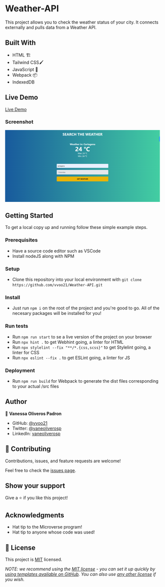 # Weather-API
This project allows you to check the weather status of your city. It connects externally and pulls data from a Weather API.

## Built With

- HTML 🏗️
- Tailwind CSS🖌️
- JavaScript 🤖
- Webpack 📦
- IndexedDB

## Live Demo

[Live Demo](https://vvoo21.github.io/Weather-API/dist/)

### Screenshot

![Desktop Version](./src/images/desktop-version.png)

## Getting Started

To get a local copy up and running follow these simple example steps.

### Prerequisites
- Have a source code editor such as VSCode
- Install nodeJS along with NPM

### Setup
- Clone this repository into your local environment with `git clone https://github.com/vvoo21/Weather-API.git`

### Install
- Just run `npm i` on the root of the project and you're good to go. All of the necesary packages will be installed for you!

### Run tests
- Run `npm run start` to se a live version of the project on your browser
- Run `npx hint .` to get Webhint going, a linter for HTML
- Run `npx stylelint --fix "**/*.{css,scss}"` to get Stylelint going, a linter for CSS
- Run `npx eslint --fix .` to get ESLint going, a linter for JS

### Deployment
- Run `npm run build` for Webpack to generate the dist files corresponding to your actual /src files

## Author

👤 **Vanessa Oliveros Padron**

- GitHub: [@vvoo21](https://github.com/vvoo21)
- Twitter: [@vaneoliverosp](https://twitter.com/vaneoliverosp)
- LinkedIn: [vaneoliverosp](https://www.linkedin.com/in/vaneoliverosp/)

## 🤝 Contributing

Contributions, issues, and feature requests are welcome!

Feel free to check the [issues page](../../issues/).

## Show your support

Give a ⭐️ if you like this project!

## Acknowledgments

- Hat tip to the Microverse program!
- Hat tip to anyone whose code was used!


## 📝 License

This project is [MIT](./LICENSE) licensed.

_NOTE: we recommend using the [MIT license](https://choosealicense.com/licenses/mit/) - you can set it up quickly by [using templates available on GitHub](https://docs.github.com/en/communities/setting-up-your-project-for-healthy-contributions/adding-a-license-to-a-repository). You can also use [any other license](https://choosealicense.com/licenses/) if you wish._
